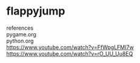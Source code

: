 # flappyjump

references<br>
pygame.org<br>
python.org<br>
https://www.youtube.com/watch?v=FfWpgLFMI7w<br>
https://www.youtube.com/watch?v=rO_UU_Uu8EQ<br>
